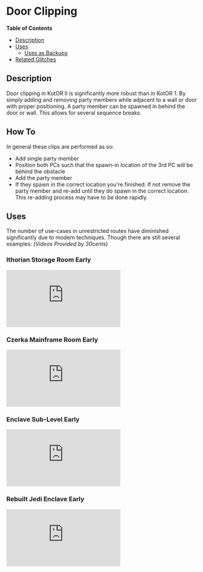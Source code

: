 # Door Clipping

**Table of Contents**
- [Description](#description)
- [Uses](#uses)
  - [Uses as Backups](#uses-as-backups)
- [Related Glitches](#related-glitches)

## Description

Door clipping in KotOR II is significantly more robust than in KotOR 1. By simply adding and removing party members while adjacent to a wall or door with proper positioning. A party member can be spawned in behind the door or wall. This allows for several sequence breaks.

## How To
In general these clips are performed as so:
* Add single party member
* Position both PCs such that the spawn-in location of the 3rd PC will be behind the obstacle
* Add the party member
* If they spawn in the correct location you're finished. If not remove the party member and re-add until they do spawn in the correct location. This re-adding process may have to be done rapidly.

## Uses
The number of use-cases in unrestricted routes have diminished significantly due to modern techniques. Though there are still several examples:
(*Videos Provided by 30cents*)

### Ithorian Storage Room Early

<div class="video-container">
    <iframe title="YouTube video player" src="https://www.youtube.com/embed/4uOgaBeN0SM" frameborder="0"></iframe>
</div>

### Czerka Mainframe Room Early

<div class="video-container">
    <iframe title="YouTube video player" src="https://www.youtube.com/embed/2N_7Z62he-E" frameborder="0"></iframe>
</div>

### Enclave Sub-Level Early

<div class="video-container">
    <iframe title="YouTube video player" src="https://www.youtube.com/embed/swn1NAFrHiY" frameborder="0"></iframe>
</div>

### Rebuilt Jedi Enclave Early

<div class="video-container">
    <iframe title="YouTube video player" src="https://www.youtube.com/embed/_JLMD81PoJw" frameborder="0"></iframe>
</div>
